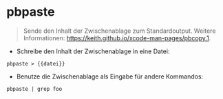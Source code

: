 # pbpaste

> Sende den Inhalt der Zwischenablage zum Standardoutput.
> Weitere Informationen: <https://keith.github.io/xcode-man-pages/pbcopy.1>.

- Schreibe den Inhalt der Zwischenablage in eine Datei:

`pbpaste > {{datei}}`

- Benutze die Zwischenablage als Eingabe für andere Kommandos:

`pbpaste | grep foo`
